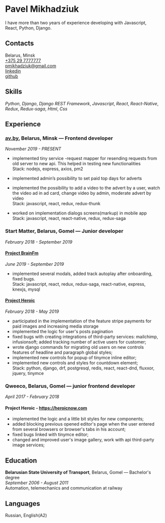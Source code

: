 # Pavel Mikhadziuk
I have more than two years of experience developing with Javascript, React, Python, Django.

## Contacts
Belarus, Minsk  
[+375 29 7777777](tel:+375297777777)  
pmikhadziuk@gmail.com  
[linkedin](https://linkedin.com/in/pavelmikhadziuk)  
[github](https://github.com/duza)  

## Skills
*Python*, *Django*, *Django REST Framework*, *Javascript*, *React*, *React-Native*, *Redux*, *Redux-saga*, *Html*, *Css*

## Experience
### [av.by](https://av.by), Belarus, Minsk — Frontend developer
*November 2019 - PRESENT*

- implemented tiny service -request mapper for resending requests from old server to new api. This helped in testing new functionalities  
Stack: nodejs, express, axios, pm2

- implemented admin’s possibility to set paid top days for adverts
- implemented the possibility to add a video to the advert by a user, watch the video ad in ad card, change video by admin, moderate advert by video  
Stack: javascript, react, redux, redux-thunk

- worked on implementation dialogs screens(markup) in mobile app  
Stack:  javascript, react, react-native, redux, redux-saga

### Start Matter, Belarus, Gomel — Junior developer
*February 2018 - September 2019*

#### [Project BrainFm](https://brain.fm/)
*June 2019 - September 2019*

- implemented several modals, added track autoplay after onboarding, fixed bugs.  
Stack: javascript, react, redux, redux-saga, react-native, express, knexjs, mysql

#### [Project Heroic](https://heroicnow.com)
*February 2018 - May 2019*

- participated in the implementation of the feature stripe payments for paid images and increasing media storage 
- implemented the logic for user's posts pagination
- fixed bugs with creating integrations of third-party services: mailchimp, infusionsoft;
added tracking number of active users for customer;
- wrote django commands for migrating old users on new controls features of headline and paragraph global styles;
- implemented new controls for popup of tinymce inline editor;
- implemented new controls and styles for countdown element;  
Stack: python, django, drf, postgresql, redis, react, react-dnd,  fluxxor, jquery, tinymce

### Qweeco, Belarus, Gomel — junior frontend developer
*April 2017 - February 2018*

#### Project Heroic - https://heroicnow.com
- implemented the logic and a little bit styles for new components;
- added blocking previous opened editor's page when the user entered from several browsers or browser's tabs in his account;
- fixed bugs linked with tinymce editor;
- changed and improved user's image gallery, work with api third-party image services;
 
## Education
**Belarusian State University of Transport**, Belarus, Gomel — Bachelor's degree  
*September 2006 - August 2011*  
Automation, telemechanics and communication at railway

## Languages
Russian, English(A2)
